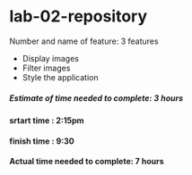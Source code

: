 # lab-02-repository

Number and name of feature: 3 features 
* Display images
* Filter images
* Style the application 
 ##### Estimate of time needed to complete: 3 hours 
#### srtart time : 2:15pm
#### finish time : 9:30
#### Actual time needed to complete: 7 hours 

